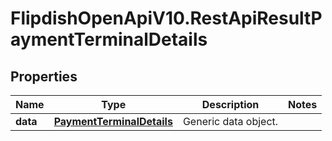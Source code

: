 # FlipdishOpenApiV10.RestApiResultPaymentTerminalDetails

## Properties
Name | Type | Description | Notes
------------ | ------------- | ------------- | -------------
**data** | [**PaymentTerminalDetails**](PaymentTerminalDetails.md) | Generic data object. | 


